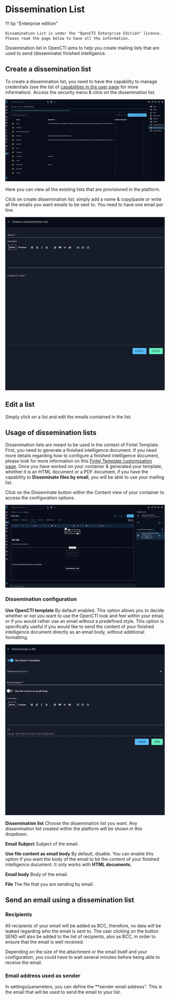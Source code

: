 # Dissemination List

!!! tip "Enterprise edition"

    Dissemination List is under the "OpenCTI Enterprise Edition" license. Please read the page below to have all the information.

Dissemination list in OpenCTI aims to help you create mailing lists that are used to send (disseminate) finished intelligence. 


## Create a dissemination list

To create a dissemination list, you need to have the capability to manage credentials (see the list of [capabilities in the user page](https://docs.opencti.io/latest/administration/users/) for more information). 
Access the security menu & click on the dissemination list.

![dissemination-list-overview.png](assets%2Fdissemination-list-overview.png)

Here you can view all the existing lists that are provisioned in the platform.


Click on create dissemination list: simply add a name & copy/paste or write all the emails you want emails to be sent to. You need to have one email per line.

![dissemination-list-create.png](assets%2Fdissemination-list-create.png)


## Edit a list

Simply click on a list and edit the emails contained in the list.


## Usage of dissemination lists

Dissemination lists are meant to be used in the context of Fintel Template.
First, you need to generate a finished intelligence document. If you need more details regarding how to configure a finished intelligence document, please look for more information on this [Fintel Template customization page](https://docs.opencti.io/latest/administration/entities/).
Once you have worked on your container & generated your template, whether it is an HTML document or a PDF document, if you have the capability to **Disseminate files by email**, you will be able to use your mailing list.

Click on the Disseminate button within the Content view of your container to access the configuration options. 

![Dissemination-list-send.png](assets%2FDissemination-list-send.png)


### Dissemination configuration 

**Use OpenCTI template** 
By default enabled. This option allows you to decide whether or not you want to use the OpenCTI look and feel within your email, or if you would rather use an email without a predefined style. 
This option is specifically useful if you would like to send the content of your finished intelligence document directly as an email body, without additional formatting. 

![dissemination-list-disseminate.png](assets%2Fdissemination-list-disseminate.png)


**Dissemination list**
Choose the dissemination list you want. Any dissemination list created within the platform will be shown in this dropdown.

**Email Subject**
Subject of the email.

**Use file content as email body**
By default, disable. You can enable this option if you want the body of the email to be the content of your finished intelligence document. It only works with **HTML documents.**

**Email body**
Body of the email.

**File**
The file that you are sending by email. 

## Send an email using a dissemination list

### Recipients

All recipients of your email will be added as BCC, therefore, no data will be leaked regarding who the email is sent to.
The user clicking on the button SEND will also be added to the list of recipients, also as BCC, in order to ensure that the email is well received.

Depending on the size of the attachment or the email itself and your configuration, you could have to wait several minutes before being able to receive the email. 

### Email address used as sender

In settings/parameters, you can define the **sender email address". This is the email that will be used to send the email to your list.







